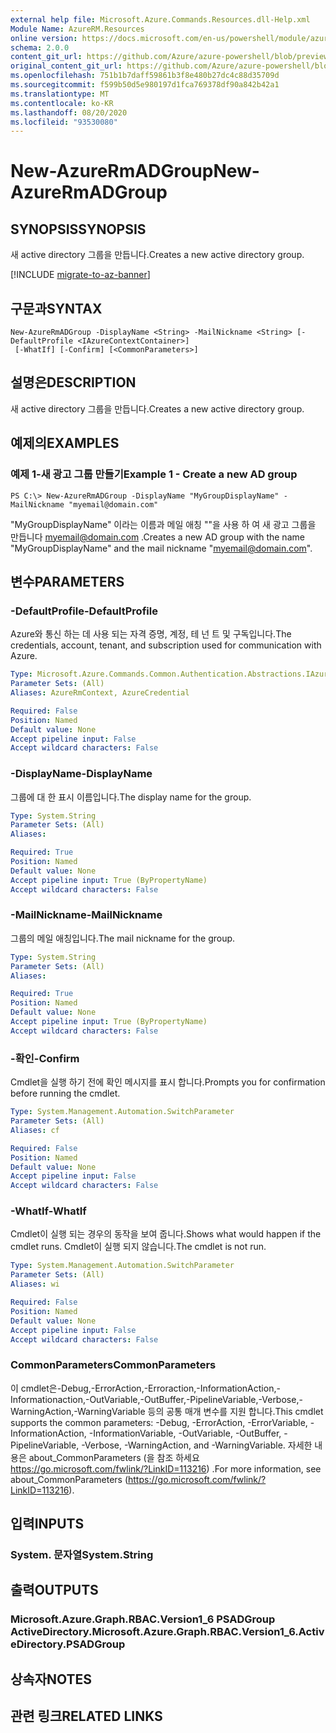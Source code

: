 ```yaml
---
external help file: Microsoft.Azure.Commands.Resources.dll-Help.xml
Module Name: AzureRM.Resources
online version: https://docs.microsoft.com/en-us/powershell/module/azurerm.resources/new-azurermadgroup
schema: 2.0.0
content_git_url: https://github.com/Azure/azure-powershell/blob/preview/src/ResourceManager/Resources/Commands.Resources/help/New-AzureRmADGroup.md
original_content_git_url: https://github.com/Azure/azure-powershell/blob/preview/src/ResourceManager/Resources/Commands.Resources/help/New-AzureRmADGroup.md
ms.openlocfilehash: 751b1b7daff59861b3f8e480b27dc4c88d35709d
ms.sourcegitcommit: f599b50d5e980197d1fca769378df90a842b42a1
ms.translationtype: MT
ms.contentlocale: ko-KR
ms.lasthandoff: 08/20/2020
ms.locfileid: "93530080"
---
```

# <span data-ttu-id="26203-101">New-AzureRmADGroup</span><span class="sxs-lookup"><span data-stu-id="26203-101">New-AzureRmADGroup</span></span>

## <span data-ttu-id="26203-102">SYNOPSIS</span><span class="sxs-lookup"><span data-stu-id="26203-102">SYNOPSIS</span></span>
<span data-ttu-id="26203-103">새 active directory 그룹을 만듭니다.</span><span class="sxs-lookup"><span data-stu-id="26203-103">Creates a new active directory group.</span></span>

[!INCLUDE [migrate-to-az-banner](../../includes/migrate-to-az-banner.md)]

## <span data-ttu-id="26203-104">구문과</span><span class="sxs-lookup"><span data-stu-id="26203-104">SYNTAX</span></span>

```
New-AzureRmADGroup -DisplayName <String> -MailNickname <String> [-DefaultProfile <IAzureContextContainer>]
 [-WhatIf] [-Confirm] [<CommonParameters>]
```

## <span data-ttu-id="26203-105">설명은</span><span class="sxs-lookup"><span data-stu-id="26203-105">DESCRIPTION</span></span>
<span data-ttu-id="26203-106">새 active directory 그룹을 만듭니다.</span><span class="sxs-lookup"><span data-stu-id="26203-106">Creates a new active directory group.</span></span>

## <span data-ttu-id="26203-107">예제의</span><span class="sxs-lookup"><span data-stu-id="26203-107">EXAMPLES</span></span>

### <span data-ttu-id="26203-108">예제 1-새 광고 그룹 만들기</span><span class="sxs-lookup"><span data-stu-id="26203-108">Example 1 - Create a new AD group</span></span>

```
PS C:\> New-AzureRmADGroup -DisplayName "MyGroupDisplayName" -MailNickname "myemail@domain.com"
```

<span data-ttu-id="26203-109">"MyGroupDisplayName" 이라는 이름과 메일 애칭 ""을 사용 하 여 새 광고 그룹을 만듭니다 myemail@domain.com .</span><span class="sxs-lookup"><span data-stu-id="26203-109">Creates a new AD group with the name "MyGroupDisplayName" and the mail nickname "myemail@domain.com".</span></span>

## <span data-ttu-id="26203-110">변수</span><span class="sxs-lookup"><span data-stu-id="26203-110">PARAMETERS</span></span>

### <span data-ttu-id="26203-111">-DefaultProfile</span><span class="sxs-lookup"><span data-stu-id="26203-111">-DefaultProfile</span></span>
<span data-ttu-id="26203-112">Azure와 통신 하는 데 사용 되는 자격 증명, 계정, 테 넌 트 및 구독입니다.</span><span class="sxs-lookup"><span data-stu-id="26203-112">The credentials, account, tenant, and subscription used for communication with Azure.</span></span>

```yaml
Type: Microsoft.Azure.Commands.Common.Authentication.Abstractions.IAzureContextContainer
Parameter Sets: (All)
Aliases: AzureRmContext, AzureCredential

Required: False
Position: Named
Default value: None
Accept pipeline input: False
Accept wildcard characters: False
```

### <span data-ttu-id="26203-113">-DisplayName</span><span class="sxs-lookup"><span data-stu-id="26203-113">-DisplayName</span></span>
<span data-ttu-id="26203-114">그룹에 대 한 표시 이름입니다.</span><span class="sxs-lookup"><span data-stu-id="26203-114">The display name for the group.</span></span>

```yaml
Type: System.String
Parameter Sets: (All)
Aliases:

Required: True
Position: Named
Default value: None
Accept pipeline input: True (ByPropertyName)
Accept wildcard characters: False
```

### <span data-ttu-id="26203-115">-MailNickname</span><span class="sxs-lookup"><span data-stu-id="26203-115">-MailNickname</span></span>
<span data-ttu-id="26203-116">그룹의 메일 애칭입니다.</span><span class="sxs-lookup"><span data-stu-id="26203-116">The mail nickname for the group.</span></span>

```yaml
Type: System.String
Parameter Sets: (All)
Aliases:

Required: True
Position: Named
Default value: None
Accept pipeline input: True (ByPropertyName)
Accept wildcard characters: False
```

### <span data-ttu-id="26203-117">-확인</span><span class="sxs-lookup"><span data-stu-id="26203-117">-Confirm</span></span>
<span data-ttu-id="26203-118">Cmdlet을 실행 하기 전에 확인 메시지를 표시 합니다.</span><span class="sxs-lookup"><span data-stu-id="26203-118">Prompts you for confirmation before running the cmdlet.</span></span>

```yaml
Type: System.Management.Automation.SwitchParameter
Parameter Sets: (All)
Aliases: cf

Required: False
Position: Named
Default value: None
Accept pipeline input: False
Accept wildcard characters: False
```

### <span data-ttu-id="26203-119">-WhatIf</span><span class="sxs-lookup"><span data-stu-id="26203-119">-WhatIf</span></span>
<span data-ttu-id="26203-120">Cmdlet이 실행 되는 경우의 동작을 보여 줍니다.</span><span class="sxs-lookup"><span data-stu-id="26203-120">Shows what would happen if the cmdlet runs.</span></span>
<span data-ttu-id="26203-121">Cmdlet이 실행 되지 않습니다.</span><span class="sxs-lookup"><span data-stu-id="26203-121">The cmdlet is not run.</span></span>

```yaml
Type: System.Management.Automation.SwitchParameter
Parameter Sets: (All)
Aliases: wi

Required: False
Position: Named
Default value: None
Accept pipeline input: False
Accept wildcard characters: False
```

### <span data-ttu-id="26203-122">CommonParameters</span><span class="sxs-lookup"><span data-stu-id="26203-122">CommonParameters</span></span>
<span data-ttu-id="26203-123">이 cmdlet은-Debug,-ErrorAction,-Erroraction,-InformationAction,-Informationaction,-OutVariable,-OutBuffer,-PipelineVariable,-Verbose,-WarningAction,-WarningVariable 등의 공통 매개 변수를 지원 합니다.</span><span class="sxs-lookup"><span data-stu-id="26203-123">This cmdlet supports the common parameters: -Debug, -ErrorAction, -ErrorVariable, -InformationAction, -InformationVariable, -OutVariable, -OutBuffer, -PipelineVariable, -Verbose, -WarningAction, and -WarningVariable.</span></span> <span data-ttu-id="26203-124">자세한 내용은 about_CommonParameters (을 참조 하세요 https://go.microsoft.com/fwlink/?LinkID=113216) .</span><span class="sxs-lookup"><span data-stu-id="26203-124">For more information, see about_CommonParameters (https://go.microsoft.com/fwlink/?LinkID=113216).</span></span>

## <span data-ttu-id="26203-125">입력</span><span class="sxs-lookup"><span data-stu-id="26203-125">INPUTS</span></span>

### <span data-ttu-id="26203-126">System. 문자열</span><span class="sxs-lookup"><span data-stu-id="26203-126">System.String</span></span>

## <span data-ttu-id="26203-127">출력</span><span class="sxs-lookup"><span data-stu-id="26203-127">OUTPUTS</span></span>

### <span data-ttu-id="26203-128">Microsoft.Azure.Graph.RBAC.Version1_6 PSADGroup ActiveDirectory.</span><span class="sxs-lookup"><span data-stu-id="26203-128">Microsoft.Azure.Graph.RBAC.Version1_6.ActiveDirectory.PSADGroup</span></span>

## <span data-ttu-id="26203-129">상속자</span><span class="sxs-lookup"><span data-stu-id="26203-129">NOTES</span></span>

## <span data-ttu-id="26203-130">관련 링크</span><span class="sxs-lookup"><span data-stu-id="26203-130">RELATED LINKS</span></span>
